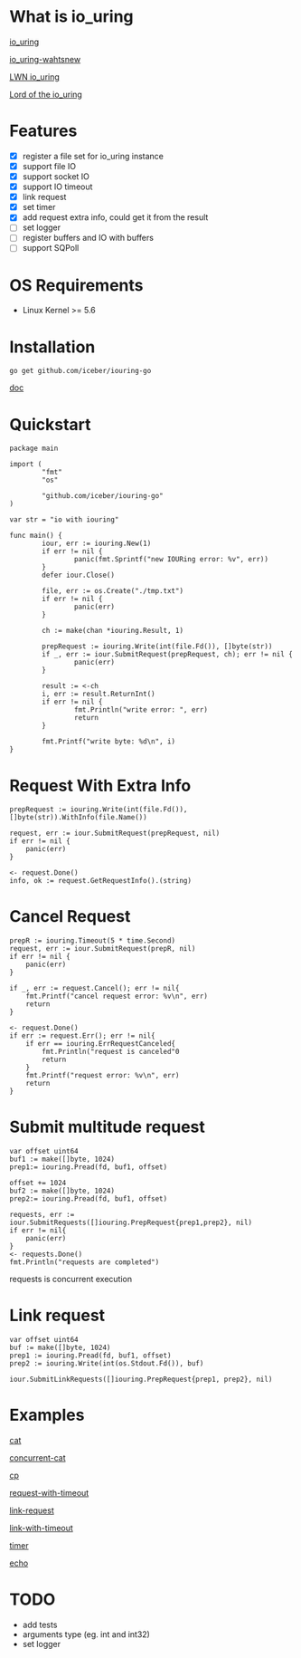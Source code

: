 # What is io_uring
[io_uring](http://kernel.dk/io_uring.pdf) 

[io_uring-wahtsnew](https://kernel.dk/io_uring-whatsnew.pdf) 

[LWN io_uring](https://lwn.net/Kernel/Index/#io_uring) 

[Lord of the io_uring](https://unixism.net/loti/)

# Features
- [x] register a file set for io_uring instance
- [x] support file IO
- [x] support socket IO
- [x] support IO timeout
- [x] link request
- [x] set timer
- [x] add request extra info, could get it from the result
- [ ] set logger
- [ ] register buffers and IO with buffers
- [ ] support SQPoll 

# OS Requirements
* Linux Kernel >= 5.6


# Installation
```
go get github.com/iceber/iouring-go
```
[doc](https://pkg.go.dev/github.com/iceber/iouring-go)

# Quickstart
```golang
package main

import (
        "fmt"
        "os"

        "github.com/iceber/iouring-go"
)

var str = "io with iouring"

func main() {
        iour, err := iouring.New(1)
        if err != nil {
                panic(fmt.Sprintf("new IOURing error: %v", err))
        }
        defer iour.Close()

        file, err := os.Create("./tmp.txt")
        if err != nil {
                panic(err)
        }

        ch := make(chan *iouring.Result, 1)

        prepRequest := iouring.Write(int(file.Fd()), []byte(str))
        if _, err := iour.SubmitRequest(prepRequest, ch); err != nil {
                panic(err)
        }

        result := <-ch
        i, err := result.ReturnInt()
        if err != nil {
                fmt.Println("write error: ", err)
                return
        }

        fmt.Printf("write byte: %d\n", i)
}
```

# Request With Extra Info
```golang
prepRequest := iouring.Write(int(file.Fd()), []byte(str)).WithInfo(file.Name())

request, err := iour.SubmitRequest(prepRequest, nil)
if err != nil {
    panic(err)
}

<- request.Done()
info, ok := request.GetRequestInfo().(string)
```

# Cancel Request
```golang
prepR := iouring.Timeout(5 * time.Second)
request, err := iour.SubmitRequest(prepR, nil)
if err != nil {
    panic(err)
}

if _, err := request.Cancel(); err != nil{
    fmt.Printf("cancel request error: %v\n", err)
    return
}

<- request.Done()
if err := request.Err(); err != nil{
    if err == iouring.ErrRequestCanceled{
        fmt.Println("request is canceled"0
        return
    }
    fmt.Printf("request error: %v\n", err)
    return
}
```


# Submit multitude request

```golang
var offset uint64
buf1 := make([]byte, 1024)
prep1:= iouring.Pread(fd, buf1, offset)

offset += 1024
buf2 := make([]byte, 1024)
prep2:= iouring.Pread(fd, buf1, offset)

requests, err := iour.SubmitRequests([]iouring.PrepRequest{prep1,prep2}, nil)
if err != nil{
    panic(err)
}
<- requests.Done()
fmt.Println("requests are completed")
```
requests is concurrent execution

# Link request
```golang
var offset uint64
buf := make([]byte, 1024)
prep1 := iouring.Pread(fd, buf1, offset)
prep2 := iouring.Write(int(os.Stdout.Fd()), buf)

iour.SubmitLinkRequests([]iouring.PrepRequest{prep1, prep2}, nil)
```

# Examples
[cat](https://github.com/Iceber/iouring-go/tree/main/examples/cat)

[concurrent-cat](https://github.com/Iceber/iouring-go/tree/main/examples/concurrent-cat)

[cp](https://github.com/Iceber/iouring-go/tree/main/examples/cp)

[request-with-timeout](https://github.com/Iceber/iouring-go/tree/main/examples/timeout/request-with-timeout)

[link-request](https://github.com/Iceber/iouring-go/tree/main/examples/link)

[link-with-timeout](https://github.com/Iceber/iouring-go/tree/main/examples/timeout/link-with-timeout)

[timer](https://github.com/Iceber/iouring-go/tree/main/examples/timeout/timer)

[echo](https://github.com/Iceber/iouring-go/tree/main/examples/echo)

# TODO
* add tests
* arguments type (eg. int and int32)
* set logger
